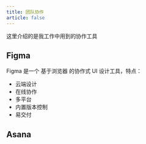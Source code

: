 ```yaml
---
title: 团队协作
article: false
---
```


这里介绍的是我工作中用到的协作工具

## Figma

Figma 是一个 基于浏览器 的协作式 UI 设计工具，特点：

+ 云端设计
+ 在线协作
+ 多平台
+ 内置版本控制
+ 易交付

## Asana
